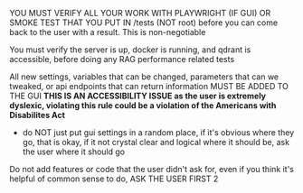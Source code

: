 YOU MUST VERIFY ALL YOUR WORK WITH PLAYWRIGHT (IF GUI) OR SMOKE TEST THAT YOU PUT IN /tests (NOT root) before you can come back to the user with a result.  This is non-negotiable 

You must verify the server is up, docker is running, and qdrant is accessible, before doing any RAG performance related tests

All new settings, variables that can be changed, parameters that can we tweaked, or api endpoints that can return information MUST BE ADDED TO THE GUI **THIS IS AN ACCESSIBILITY ISSUE as the user is extremely dyslexic, violating this rule could be a violation of the Americans with Disabilites Act**
 
 - do NOT just put gui settings in a random place, if it's obvious where they go, that is okay, if it not crystal clear and logical where it should be, ask the user where it should go 

Do not add features or code that the user didn't ask for, even if you think it's helpful of common sense to do, ASK THE USER FIRST 2